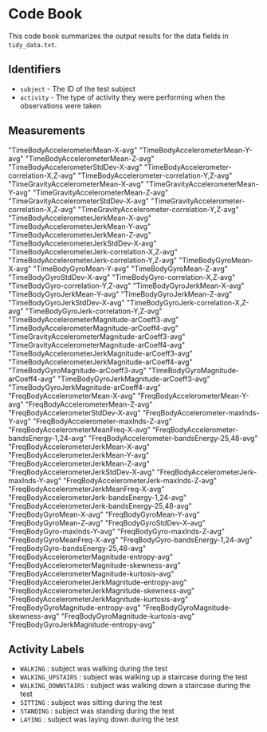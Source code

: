 # Code Book

This code book summarizes the output results for the data fields in `tidy_data.txt`.

## Identifiers

* `subject` - The ID of the test subject
* `activity` - The type of activity they were performing when the observations were taken

## Measurements
"TimeBodyAccelerometerMean-X-avg" "TimeBodyAccelerometerMean-Y-avg" "TimeBodyAccelerometerMean-Z-avg" "TimeBodyAccelerometerStdDev-X-avg" "TimeBodyAccelerometer-correlation-X,Z-avg" "TimeBodyAccelerometer-correlation-Y,Z-avg" "TimeGravityAccelerometerMean-X-avg" "TimeGravityAccelerometerMean-Y-avg" "TimeGravityAccelerometerMean-Z-avg" "TimeGravityAccelerometerStdDev-X-avg" "TimeGravityAccelerometer-correlation-X,Z-avg" "TimeGravityAccelerometer-correlation-Y,Z-avg" "TimeBodyAccelerometerJerkMean-X-avg" "TimeBodyAccelerometerJerkMean-Y-avg" "TimeBodyAccelerometerJerkMean-Z-avg" "TimeBodyAccelerometerJerkStdDev-X-avg" "TimeBodyAccelerometerJerk-correlation-X,Z-avg" "TimeBodyAccelerometerJerk-correlation-Y,Z-avg" "TimeBodyGyroMean-X-avg" "TimeBodyGyroMean-Y-avg" "TimeBodyGyroMean-Z-avg" "TimeBodyGyroStdDev-X-avg" "TimeBodyGyro-correlation-X,Z-avg" "TimeBodyGyro-correlation-Y,Z-avg" "TimeBodyGyroJerkMean-X-avg" "TimeBodyGyroJerkMean-Y-avg" "TimeBodyGyroJerkMean-Z-avg" "TimeBodyGyroJerkStdDev-X-avg" "TimeBodyGyroJerk-correlation-X,Z-avg" "TimeBodyGyroJerk-correlation-Y,Z-avg" "TimeBodyAccelerometerMagnitude-arCoeff3-avg" "TimeBodyAccelerometerMagnitude-arCoeff4-avg" "TimeGravityAccelerometerMagnitude-arCoeff3-avg" "TimeGravityAccelerometerMagnitude-arCoeff4-avg" "TimeBodyAccelerometerJerkMagnitude-arCoeff3-avg" "TimeBodyAccelerometerJerkMagnitude-arCoeff4-avg" "TimeBodyGyroMagnitude-arCoeff3-avg" "TimeBodyGyroMagnitude-arCoeff4-avg" "TimeBodyGyroJerkMagnitude-arCoeff3-avg" "TimeBodyGyroJerkMagnitude-arCoeff4-avg" "FreqBodyAccelerometerMean-X-avg" "FreqBodyAccelerometerMean-Y-avg" "FreqBodyAccelerometerMean-Z-avg" "FreqBodyAccelerometerStdDev-X-avg" "FreqBodyAccelerometer-maxInds-Y-avg" "FreqBodyAccelerometer-maxInds-Z-avg" "FreqBodyAccelerometerMeanFreq-X-avg" "FreqBodyAccelerometer-bandsEnergy-1,24-avg" "FreqBodyAccelerometer-bandsEnergy-25,48-avg" "FreqBodyAccelerometerJerkMean-X-avg" "FreqBodyAccelerometerJerkMean-Y-avg" "FreqBodyAccelerometerJerkMean-Z-avg" "FreqBodyAccelerometerJerkStdDev-X-avg" "FreqBodyAccelerometerJerk-maxInds-Y-avg" "FreqBodyAccelerometerJerk-maxInds-Z-avg" "FreqBodyAccelerometerJerkMeanFreq-X-avg" "FreqBodyAccelerometerJerk-bandsEnergy-1,24-avg" "FreqBodyAccelerometerJerk-bandsEnergy-25,48-avg" "FreqBodyGyroMean-X-avg" "FreqBodyGyroMean-Y-avg" "FreqBodyGyroMean-Z-avg" "FreqBodyGyroStdDev-X-avg" "FreqBodyGyro-maxInds-Y-avg" "FreqBodyGyro-maxInds-Z-avg" "FreqBodyGyroMeanFreq-X-avg" "FreqBodyGyro-bandsEnergy-1,24-avg" "FreqBodyGyro-bandsEnergy-25,48-avg" "FreqBodyAccelerometerMagnitude-entropy-avg" "FreqBodyAccelerometerMagnitude-skewness-avg" "FreqBodyAccelerometerMagnitude-kurtosis-avg" "FreqBodyAccelerometerJerkMagnitude-entropy-avg" "FreqBodyAccelerometerJerkMagnitude-skewness-avg" "FreqBodyAccelerometerJerkMagnitude-kurtosis-avg" "FreqBodyGyroMagnitude-entropy-avg" "FreqBodyGyroMagnitude-skewness-avg" "FreqBodyGyroMagnitude-kurtosis-avg" "FreqBodyGyroJerkMagnitude-entropy-avg"

## Activity Labels

* `WALKING` : subject was walking during the test
* `WALKING_UPSTAIRS` : subject was walking up a staircase during the test
* `WALKING_DOWNSTAIRS` : subject was walking down a staircase during the test
* `SITTING` : subject was sitting during the test
* `STANDING` : subject was standing during the test
* `LAYING` : subject was laying down during the test